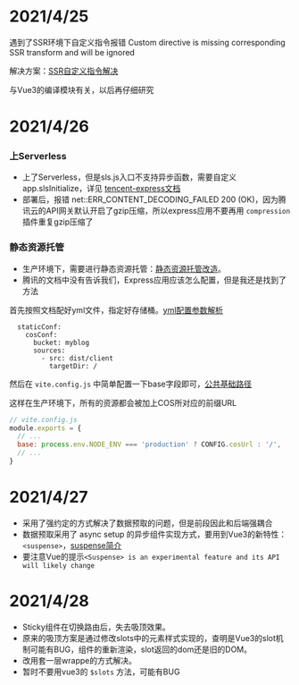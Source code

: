 <!--
 * @Descripttion: 
 * @version: 
 * @Author: Guo Kainan
 * @Date: 2021-04-25 11:48:47
 * @LastEditors: Guo Kainan
 * @LastEditTime: 2021-05-02 16:35:53
-->
# 2021/4/25
遇到了SSR环境下自定义指令报错 Custom directive is missing corresponding SSR transform and will be ignored

解决方案：[SSR自定义指令解决](https://blog.csdn.net/theoneEmperor/article/details/114087464)

与Vue3的编译模块有关，以后再仔细研究

# 2021/4/26

### 上Serverless
- 上了Serverless，但是sls.js入口不支持异步函数，需要自定义app.slsInitialize，详见 [tencent-express文档](https://github.com/serverless-components/tencent-express)
- 部署后，报错 net::ERR_CONTENT_DECODING_FAILED 200 (OK)，因为腾讯云的API网关默认开启了gzip压缩，所以express应用不要再用 `compression` 插件重复gzip压缩了

### 静态资源托管
- 生产环境下，需要进行静态资源托管：[静态资源托管改造](https://cloud.tencent.com/document/product/1242/49653)。
- 腾讯的文档中没有告诉我们，Express应用应该怎么配置，但是我还是找到了方法

首先按照文档配好yml文件，指定好存储桶。[yml配置参数解析](https://github.com/serverless-components/tencent-framework-components/blob/master/docs/configure.md)
```
  staticConf:
    cosConf:
      bucket: myblog
      sources:
        - src: dist/client
          targetDir: /
```

然后在 `vite.config.js` 中简单配置一下base字段即可，[公共基础路径](https://cn.vitejs.dev/guide/build.html#public-base-path)

这样在生产环境下，所有的资源都会被加上COS所对应的前缀URL

```js
// vite.config.js
module.exports = {
  // ...
  base: process.env.NODE_ENV === 'production' ? CONFIG.cosUrl : '/',
  // ...
}
```

# 2021/4/27
- 采用了强约定的方式解决了数据预取的问题，但是前段因此和后端强耦合
- 数据预取采用了 async setup 的异步组件实现方式，要用到Vue3的新特性：`<suspense>`，[suspense简介](https://developer.51cto.com/art/202009/626222.htm)
- 要注意Vue的提示`<Suspense> is an experimental feature and its API will likely change`

# 2021/4/28
- Sticky组件在切换路由后，失去吸顶效果。
- 原来的吸顶方案是通过修改slots中的元素样式实现的，查明是Vue3的slot机制可能有BUG，组件的重新渲染，slot返回的dom还是旧的DOM。
- 改用套一层wrappe的方式解决。
- 暂时不要用vue3的 `$slots` 方法，可能有BUG
